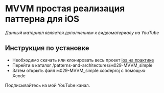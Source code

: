 # MVVM простая реализация паттерна для iOS

*Данный материал является дополнением к видеоматериалу на YouTube*

## Инструкция по установке

- Необходимо скачать или клонировать весь проект [ios на практике](https://github.com/lexonerus/ios-on-practice)
- Перейти в каталог /patterns-and-architectures/м029-MVVM_simple
- Затем открыть файл м029-MVVM_simple.xcodeproj с помощью Xcode

Подписывайтесь на мой YouTube канал.

